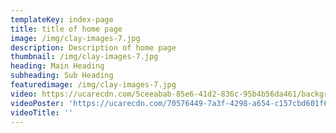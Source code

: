 ```yaml
---
templateKey: index-page
title: title of home page
image: /img/clay-images-7.jpg
description: Description of home page
thumbnail: /img/clay-images-7.jpg
heading: Main Heading
subheading: Sub Heading
featuredimage: /img/clay-images-7.jpg
video: https://ucarecdn.com/5ceeabab-85e6-41d2-836c-95b4b56da461/backgroundvideo.mp4
videoPoster: 'https://ucarecdn.com/70576449-7a3f-4298-a654-c157cbd601f6/streamnestledbetweenfalltrees.jpg'
videoTitle: ''
---
```

